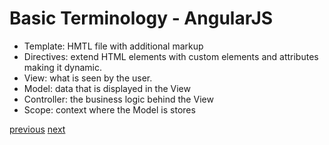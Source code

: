 # Basic Terminology - AngularJS
* Template: HMTL file with additional markup
* Directives:<a name="directives"></a> extend HTML elements with custom elements and attributes making it dynamic.
* View: what is seen by the user.
* Model: data that is displayed in the View
* Controller: the business logic behind the View
* Scope: context where the Model is stores

[previous](UniqueFeature.md)  [next](Slide5_BasicDirectives)
